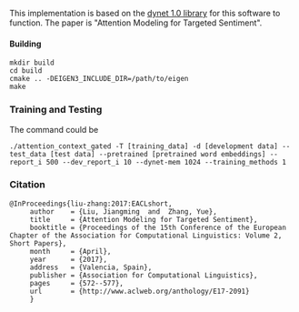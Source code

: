 This implementation is based on the [dynet 1.0 library](https://github.com/clab/dynet) for this software to function. The paper is  "Attention Modeling for Targeted Sentiment".

#### Building

    mkdir build
    cd build
    cmake .. -DEIGEN3_INCLUDE_DIR=/path/to/eigen
    make    

### Training and Testing
The command could be
    
    ./attention_context_gated -T [training_data] -d [development data] --test_data [test data] --pretrained [pretrained word embeddings] --report_i 500 --dev_report_i 10 --dynet-mem 1024 --training_methods 1

### Citation
    @InProceedings{liu-zhang:2017:EACLshort,
         author    = {Liu, Jiangming  and  Zhang, Yue},
         title     = {Attention Modeling for Targeted Sentiment},
         booktitle = {Proceedings of the 15th Conference of the European Chapter of the Association for Computational Linguistics: Volume 2, Short Papers},
         month     = {April},
         year      = {2017},
         address   = {Valencia, Spain},
         publisher = {Association for Computational Linguistics},
         pages     = {572--577},
         url       = {http://www.aclweb.org/anthology/E17-2091}
         }

